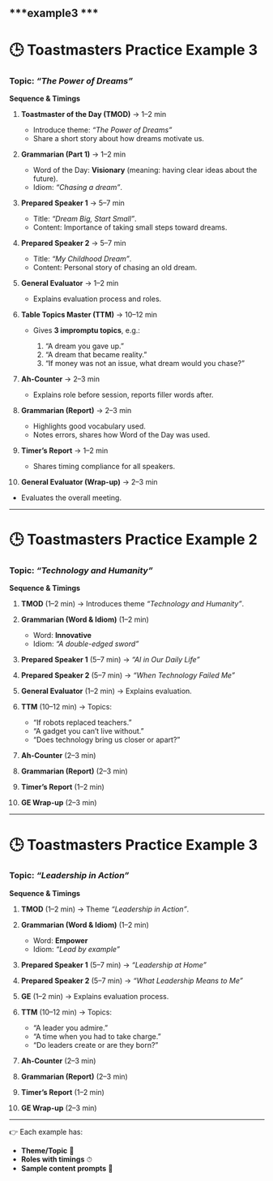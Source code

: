 ***example3 ***
---

# 🕒 Toastmasters Practice Example 3

### Topic: _“The Power of Dreams”_

**Sequence & Timings**

1. **Toastmaster of the Day (TMOD)** → 1–2 min

   - Introduce theme: _“The Power of Dreams”_
   - Share a short story about how dreams motivate us.

2. **Grammarian (Part 1)** → 1–2 min

   - Word of the Day: **Visionary** (meaning: having clear ideas about the future).
   - Idiom: _“Chasing a dream”_.

3. **Prepared Speaker 1** → 5–7 min

   - Title: _“Dream Big, Start Small”_.
   - Content: Importance of taking small steps toward dreams.

4. **Prepared Speaker 2** → 5–7 min

   - Title: _“My Childhood Dream”_.
   - Content: Personal story of chasing an old dream.

5. **General Evaluator** → 1–2 min

   - Explains evaluation process and roles.

6. **Table Topics Master (TTM)** → 10–12 min

   - Gives **3 impromptu topics**, e.g.:

     1. “A dream you gave up.”
     2. “A dream that became reality.”
     3. “If money was not an issue, what dream would you chase?”

7. **Ah-Counter** → 2–3 min

   - Explains role before session, reports filler words after.

8. **Grammarian (Report)** → 2–3 min

   - Highlights good vocabulary used.
   - Notes errors, shares how Word of the Day was used.

9. **Timer’s Report** → 1–2 min

   - Shares timing compliance for all speakers.

10. **General Evaluator (Wrap-up)** → 2–3 min

- Evaluates the overall meeting.

---

# 🕒 Toastmasters Practice Example 2

### Topic: _“Technology and Humanity”_

**Sequence & Timings**

1. **TMOD** (1–2 min) → Introduces theme _“Technology and Humanity”_.
2. **Grammarian (Word & Idiom)** (1–2 min)

   - Word: **Innovative**
   - Idiom: _“A double-edged sword”_

3. **Prepared Speaker 1** (5–7 min) → _“AI in Our Daily Life”_
4. **Prepared Speaker 2** (5–7 min) → _“When Technology Failed Me”_
5. **General Evaluator** (1–2 min) → Explains evaluation.
6. **TTM** (10–12 min) → Topics:

   - “If robots replaced teachers.”
   - “A gadget you can’t live without.”
   - “Does technology bring us closer or apart?”

7. **Ah-Counter** (2–3 min)
8. **Grammarian (Report)** (2–3 min)
9. **Timer’s Report** (1–2 min)
10. **GE Wrap-up** (2–3 min)

---

# 🕒 Toastmasters Practice Example 3

### Topic: _“Leadership in Action”_

**Sequence & Timings**

1. **TMOD** (1–2 min) → Theme _“Leadership in Action”_.
2. **Grammarian (Word & Idiom)** (1–2 min)

   - Word: **Empower**
   - Idiom: _“Lead by example”_

3. **Prepared Speaker 1** (5–7 min) → _“Leadership at Home”_
4. **Prepared Speaker 2** (5–7 min) → _“What Leadership Means to Me”_
5. **GE** (1–2 min) → Explains evaluation process.
6. **TTM** (10–12 min) → Topics:

   - “A leader you admire.”
   - “A time when you had to take charge.”
   - “Do leaders create or are they born?”

7. **Ah-Counter** (2–3 min)
8. **Grammarian (Report)** (2–3 min)
9. **Timer’s Report** (1–2 min)
10. **GE Wrap-up** (2–3 min)

---

👉 Each example has:

- **Theme/Topic** 🎯
- **Roles with timings** ⏱
- **Sample content prompts** 📝
